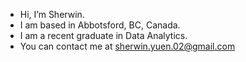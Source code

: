 - Hi, I’m Sherwin.
- I am based in Abbotsford, BC, Canada.
- I am a recent graduate in Data Analytics.
- You can contact me at sherwin.yuen.02@gmail.com


<!---
scyuen22/scyuen22 is a ✨ special ✨ repository because its `README.md` (this file) appears on your GitHub profile.
You can click the Preview link to take a look at your changes.
--->
